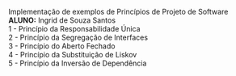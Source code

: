 Implementação de exemplos de Princípios de Projeto de Software<br />
<b>ALUNO:</b> Ingrid de Souza Santos<br />
1 - Princípio da Responsabilidade Única<br />
2 - Princípio da Segregação de Interfaces<br />
3 - Princípio do Aberto Fechado<br />
4 - Princípio da Substituição de Liskov<br />
5 - Princípio da Inversão de Dependência
